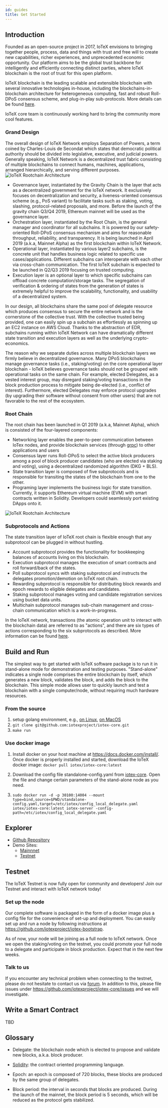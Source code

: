 ```yaml
---
id: guides
title: Get Started
---
```


## Introduction

Founded as an open-source project in 2017, IoTeX envisions to bringing together people, process, data and things with trust and free will to create new capabilities, richer experiences, and unprecedented economic opportunity. Our platform aims to be the global trust backbone for intelligently and efficiently connecting distinct parties, where IoTeX blockchain is the root of trust for this open platform.

IoTeX blockchain is the leading scalable and extensible blockchain with several innovative technologies in-house, including the blockchains-in-blockchain architecture for heterogeneous computing, fast and robust Roll-DPoS consensus scheme, and plug-in-play sub-protocols. More details can be found [here](https://www.iotex.io/research-paper). 

IoTeX core team is continuously working hard to bring the community more cool features.


### Grand Design

The overall design of IoTeX Network employs Separation of Powers, a term coined by Charles-Louis de Secondat which states that democratic political authority should be divided into legislative, executive, and judicial powers. Generally speaking, IoTeX Network is a decentralized trust fabric consisting of multiple blockchains to connect humans, machines, applications, arranged hierarchically, and serving different purposes.
![IoTeX Rootchain Architecture](https://cdn-images-1.medium.com/max/2600/1*D6GiPlh9TdikW82c8j1jrA.png)

- Governance layer, instantiated by the Gravity Chain is the layer that acts as a decentralized government for the IoTeX network. It exclusively focuses on decentralization and security, a liveness-oriented consensus scheme (e.g., PoS variant) to facilitate tasks such as staking, voting, slashing, protocol-related proposals, and more. Before the launch of the gravity chain Q3/Q4 2019, Ethereum mainnet will be used as the governance layer.
- Orchestration layer, instantiated by the Root Chain, is the general manager and coordinator for all subchains. It is powered by our safety-oriented Roll-DPoS consensus mechanism and aims for reasonable throughput, reliability, and transparency. It is being launched in April 2019 (a.k.a, Mainnet Alpha) as the first blockchain within IoTeX Network.
- Operational layer, instantiated by various layer2 subchains, is the concrete unit that handles business logic related to specific use cases/applications. Different subchains can interoperate with each other via cross-chain communication. The first IoTeX subchain is expected to be launched in Q2/Q3 2019 focusing on trusted computing.
- Execution layer is an optional layer to which specific subchains can offload concrete computation/storage tasks. The segregation of verification & ordering of states from the generation of states is extremely helpful to improve the scalability, functionality, and usability of a decentralized system.

In our design, all blockchains share the same pool of delegate resource which produces consensus to secure the entire network and is the cornerstone of the collective trust. With the collective trusted being provided, one can easily spin up a subchain as effortlessly as spinning up an EC2 instance on AWS Cloud. Thanks to the abstraction of EDR, subchains running within IoTeX Network can have dramatically different state transition and execution layers as well as the underlying crypto-economics.

The reason why we separate duties across multiple blockchain layers we firmly believe in decentralized governance. Many DPoS blockchains manage governance tasks (i.e., staking/voting) on the core operational layer blockchain - IoTeX believes governance tasks should not be grouped with operational tasks on the same chain. For example, elected Delegates, as a vested interest group, may disregard staking/voting transactions in the block production process to mitigate being de-elected (i.e., conflict of interest). Furthermore, elected Delegates may enforce protocol upgrades (by upgrading their software without consent from other users) that are not favorable to the rest of the ecosystem.

### Root Chain

The root chain has been launched in Q1 2019 (a.k.a, Mainnet Alpha), which is consisted of the four-layered components:

- Networking layer enables the peer-to-peer communication between IoTex nodes, and provide blockchain services (through [grpc](https://grpc.io/)) to other applications and users
- Consensus layer runs Roll-DPoS to select the active block producers among a pool of block producer candidates (who are elected via staking and voting), using a decentralized randomized algorithm (DKG + BLS).
- State transition layer is composed of five subprotocols and is responsible for transiting the states of the blockchain from one to the other.
- Programing layer implements the business logic for state transition. Currently, it supports Ethereum virtual machine (EVM) with smart contracts written in Solidity. Developers could seamlessly port existing DApps onto it.

![IoTeX Rootchain Architecture](https://cdn-images-1.medium.com/max/2000/0*cPrsvVa1wIE0cqnS)

### Subprotocols and Actions

The state transition layer of IoTeX root chain is flexible enough that any subprotocol can be plugged in without hustling.

- Account subprotocol provides the functionality for bookkeeping balances of accounts living on this blockchain.
- Execution subprotocol manages the execution of smart contracts and roll forward/back of the states.
- Poll subprotocol syncs with staking subprotocol and instructs the delegates promotion/demotion on IoTeX root chain.
- Rewarding subprotocol is responsible for distributing block rewards and epoch rewards to eligible delegates and candidates.
- Staking subprotocol manages voting and candidate registration services using bucket data units.
- Multichain subprotocol manages sub-chain management and cross-chain communication which is a work-in-progress.

In the IoTeX network, transactions (the atomic operation unit to interact with the blockchain data) are referred to as "actions", and there are six types of actions corresponding to the six subprotocols as described. More information can be found [here](https://github.com/iotexproject/iotex-proto/blob/master/proto/types/action.proto).

## Build and Run

The simplest way to get started with IoTeX software package is to run it in stand-alone mode for demonstration and testing purposes. "Stand-alone" indicates a single node comprises the entire blockchain by itself, which generates a new block, validates the block, and adds the block to the blockchain. This simple mode allows user to quickly launch and test a blockchain with a single computer/node, without requiring much hardware resources.

### From the source

1. setup golang environment, e.g., [on Linux](https://medium.com/@RidhamTarpara/install-go-1-11-on-ubuntu-18-04-16-04-lts-8c098c503c5f), [on MacOS](https://medium.com/golang-learn/quick-go-setup-guide-on-mac-os-x-956b327222b8)
2. `git clone git@github.com:iotexproject/iotex-core.git`
3. `make run`

### Use docker image

1. Install docker on your host machine at https://docs.docker.com/install/. Once docker is properly installed and started, download the IoTeX docker image: `docker pull iotex/iotex-core:latest`

2. Download the config file standalone-config.yaml from [iotex-core](https://github.com/iotexproject/iotex-core/blob/master/config/standalone-config.yaml). Open the file and change certain parameters of the stand-alone node as you need. 

3. `sudo docker run -d -p 30100:14004 --mount type=bind,source=$PWD/standalone-config.yaml,target=/etc/iotex/config_local_delegate.yaml iotex/iotex-core:latest iotex-server -config-path=/etc/iotex/config_local_delegate.yaml`

## Explorer

- [Github Repository](https://github.com/iotexproject/iotex-explorer)
- Demo Sites:
  - [Mainnnet](https://iotexscan.io)
  - [Testnet](https://testnet.iotexscan.io)

## Testnet

The IoTeX Testnet is now fully open for community and developers! Join our Testnet and interact with IoTeX network today!

### Set up the node

Our complete software is packaged in the form of a docker image plus a config file for the convenience of set-up and deployment. You can easily set up and run a node by following instructions at https://github.com/iotexproject/iotex-bootstrap.

As of now, your node will be joining as a full node to IoTeX network. Once we open the staking/voting on the testnet, you could promote your full node to a delegate and participate in block production. Expect that in the next few weeks.

### Talk to us

If you encounter any technical problem when connecting to the testnet, please do not hesitate to contact us via [forum](https://community.iotex.io/c/research-development/protocol). In addition to this, please file issues under https://github.com/iotexproject/iotex-core/issues and we will investigate.

## Write a Smart Contract

TBD

## Glossary

- Delegate: the blockchain node which is elected to propose and validate new blocks, a.k.a. block producer.

- [Solidity](https://en.wikipedia.org/wiki/Solidity): the contract oriented programming language.

- Epoch: an epoch is composed of 720 blocks, these blocks are produced by the same group of delegates.

- Block period: the interval in seconds that blocks are produced. During the launch of the mainnet, the block period is 5 seconds, which will be reduced as the protocol gets stabilized.
